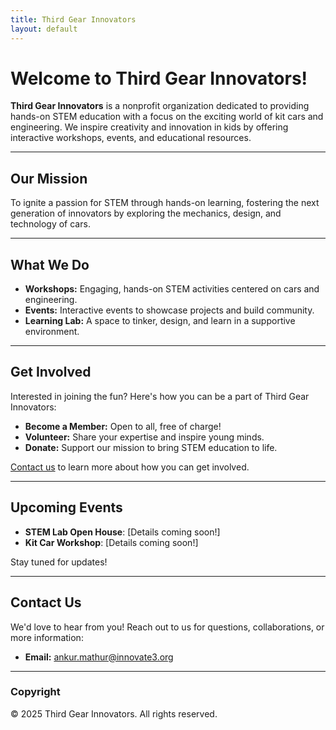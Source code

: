 ```yaml
---
title: Third Gear Innovators
layout: default
---
```


# Welcome to Third Gear Innovators!

**Third Gear Innovators** is a nonprofit organization dedicated to providing hands-on STEM education with a focus on the exciting world of kit cars and engineering. We inspire creativity and innovation in kids by offering interactive workshops, events, and educational resources.

---

## Our Mission

To ignite a passion for STEM through hands-on learning, fostering the next generation of innovators by exploring the mechanics, design, and technology of cars.

---

## What We Do

- **Workshops:** Engaging, hands-on STEM activities centered on cars and engineering.
- **Events:** Interactive events to showcase projects and build community.
- **Learning Lab:** A space to tinker, design, and learn in a supportive environment.

---

## Get Involved

Interested in joining the fun? Here's how you can be a part of Third Gear Innovators:

- **Become a Member:** Open to all, free of charge!
- **Volunteer:** Share your expertise and inspire young minds.
- **Donate:** Support our mission to bring STEM education to life.

[Contact us](#contact) to learn more about how you can get involved.

---

## Upcoming Events

- **STEM Lab Open House**: [Details coming soon!]
- **Kit Car Workshop**: [Details coming soon!]

Stay tuned for updates!

---

## Contact Us

We'd love to hear from you! Reach out to us for questions, collaborations, or more information:

- **Email:** [ankur.mathur@innovate3.org](mailto:ankur.mathur@innovate3.org)


---

### Copyright
&copy; 2025 Third Gear Innovators. All rights reserved.

